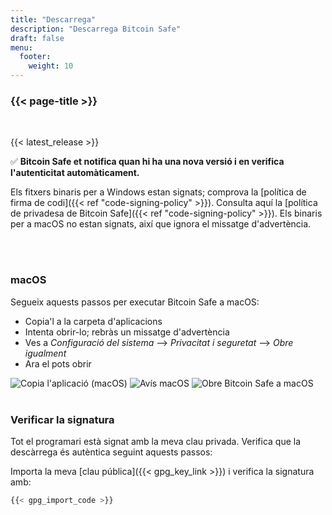 ```yaml
---
title: "Descarrega"
description: "Descarrega Bitcoin Safe"
draft: false
menu:
  footer:
    weight: 10
---
```


### {{< page-title >}} 

<br>

{{< latest_release >}}


✅ **Bitcoin Safe et notifica quan hi ha una nova versió i en verifica l'autenticitat automàticament.**


Els fitxers binaris per a Windows estan signats; comprova la [política de firma de codi]({{< ref "code-signing-policy" >}}). Consulta aquí la [política de privadesa de Bitcoin Safe]({{< ref "code-signing-policy" >}}). Els binaris per a macOS no estan signats, així que ignora el missatge d'advertència.

<br>
<br>

###  macOS 

Segueix aquests passos per executar Bitcoin Safe a macOS:
- Copia'l a la carpeta d'aplicacions
- Intenta obrir-lo; rebràs un missatge d'advertència
- Ves a *Configuració del sistema* --> *Privacitat i seguretat* --> *Obre igualment*
- Ara el pots obrir


<img src="/images/mac/copy-app.png" alt="Copia l'aplicació (macOS)"   /> 
<img src="/images/mac/warning.png" alt="Avís macOS"   /> 
<img src="/images/mac/disable.png" alt="Obre Bitcoin Safe a macOS"   /> 

<br>
<br>

###  Verificar la signatura

Tot el programari està signat amb la meva clau privada. Verifica que la descàrrega és autèntica seguint aquests passos:

Importa la meva [clau pública]({{< gpg_key_link >}}) i verifica la signatura amb:
```bash
{{< gpg_import_code >}}
```



<br> 
<br>


<!-- ### Alternative install  via pip  on Mac, Linux, or Windows 
PyPi: https://pypi.org/project/bitcoin-safe/
python -m pip install bitcoin-safe
python -m bitcoin_safe
-->